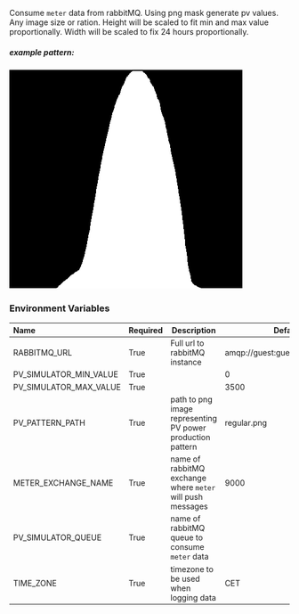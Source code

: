 Consume `meter` data from rabbitMQ.
Using png mask generate pv values. Any image size or ration.
Height will be scaled to fit min and max value proportionally.
Width will be scaled to fix 24 hours proportionally.

##### example pattern:
![regular.png](..%2Fpv_patterns%2Fregular.png)

### Environment Variables

| Name                   | Required | Description                                                | Default                        |
|:-----------------------|----------|------------------------------------------------------------|--------------------------------|
| RABBITMQ_URL           | True     | Full url to rabbitMQ instance                              | amqp://guest:guest@broker:5672 |
| PV_SIMULATOR_MIN_VALUE | True     |                                                            | 0                              |
| PV_SIMULATOR_MAX_VALUE | True     |                                                            | 3500                           |
| PV_PATTERN_PATH        | True     | path to png image representing PV power production pattern | regular.png                    |
| METER_EXCHANGE_NAME    | True     | name of rabbitMQ exchange where `meter` will push messages | 9000                           |
| PV_SIMULATOR_QUEUE     | True     | name of rabbitMQ queue to consume `meter` data             |                                |
| TIME_ZONE              | True     | timezone to be used when logging data                      | CET                            |
